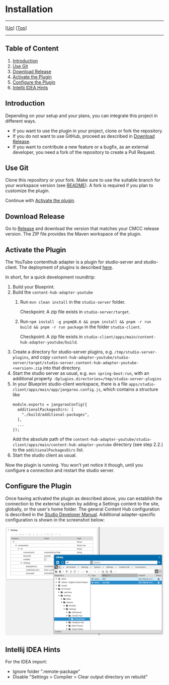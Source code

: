 # Installation

--------------------------------------------------------------------------------

\[[Up](README.md)\] \[[Top](#top)\]

--------------------------------------------------------------------------------

## Table of Content

1. [Introduction](#introduction)
2. [Use Git](#use-git)
3. [Download Release](#download-release)
4. [Activate the Plugin](#activate-the-plugin)
5. [Configure the Plugin](#configure-the-plugin)
6. [Intellij IDEA Hints](#intellij-idea-hints)

## Introduction

Depending on your setup and your plans, you can integrate this project in different ways.

* If you want to use the plugin in your project, clone or fork the repository.
* If you do not want to use GitHub, proceed as described in [Download Release](#download-release).
* If you want to contribute a new feature or a bugfix, as an external developer, you need a fork of the repository to create a Pull Request.

## Use Git

Clone this repository or your fork. Make sure to use the suitable branch
for your workspace version (see [README](../README.md)). A fork is required if
you plan to customize the plugin.

Continue with [Activate the plugin](#activate-the-plugin).

## Download Release

Go to [Release](https://github.com/CoreMedia/content-hub-adapter-youtube/releases) and download the version that matches your CMCC release version.
The ZIP file provides the Maven workspace of the plugin.

## Activate the Plugin

The YouTube contenthub adapter is a plugin for studio-server and studio-client.
The deployment of plugins is described [here](https://documentation.coremedia.com/cmcc-10/artifacts/2101/webhelp/coremedia-en/content/ApplicationPlugins.html).

In short, for a quick development roundtrip:
1. Build your Blueprint.
2. Build the `content-hub-adapter-youtube`
   1. Run `mvn clean install` in the `studio-server` folder.

      Checkpoint: A zip file exists in `studio-server/target`. 
   2. Run `npm install -g pnpm@8.6 && pnpm install && pnpm -r run build && pnpm -r run package` in the folder `studio-client`.
  
      Checkpoint: A zip file exists in `studio-client/apps/main/content-hub-adapter-youtube/build`.
3. Create a directory for studio-server plugins, e.g. `/tmp/studio-server-plugins`,
   and copy `content-hub-adapter-youtube/studio-server/target/studio-server.content-hub-adapter-youtube-<version>.zip`
   into that directory.
4. Start the studio server as usual, e.g. `mvn spring-boot:run`, with an additional property `-Dplugins.directories=/tmp/studio-server-plugins`
5. In your Blueprint studio-client workspace, there is a file `apps/studio-client/apps/main/app/jangaroo.config.js`,
   which contains a structure like
   ```
   module.exports = jangarooConfig({
     additionalPackagesDirs: [
       "./build/additional-packages",
     ],
     ...
   });
   ```
   Add the absolute path of the `content-hub-adapter-youtube/studio-client/apps/main/content-hub-adapter-youtube` directory
   (see step 2.2.) to the `additionalPackagesDirs` list.
6. Start the studio client as usual.

Now the plugin is running.  You won't yet notice it though, until you configure a connection
and restart the studio server.

## Configure the Plugin

Once having activated the plugin as described above, you can establish the connection to the external system by adding a Settings content to the site, globally, or the user's home folder. The general Content Hub configuration is described in the [Studio Developer Manual](https://documentation.coremedia.com/cmcc-10/artifacts/2107/webhelp/studio-developer-en/content/Content_HubAdapterConfiguration.html). Additional adapter-specific configuration is shown in the screenshot below:

![Image1: Adapter-specific configuration](images/configuration-youtube.png)

## Intellij IDEA Hints

For the IDEA import:
- Ignore folder ".remote-package"
- Disable "Settings > Compiler > Clear output directory on rebuild"
